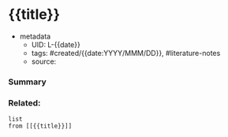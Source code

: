 # {{title}}


- metadata
	- UID: L-{{date}}
	- tags: #created/{{date:YYYY/MMM/DD}}, #literature-notes 
	- source: 

### Summary


### Related:
```dataview
list
from [[{{title}}]]
```
